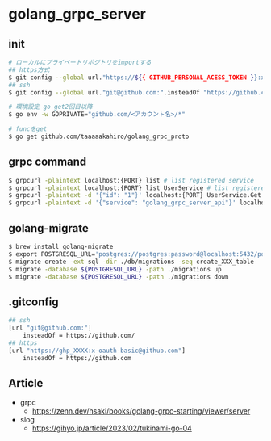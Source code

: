 
# golang_grpc_server

## init
```sh
# ローカルにプライベートリポジトリをimportする
## https方式
$ git config --global url."https://${{ GITHUB_PERSONAL_ACESS_TOKEN }}:x-oauth-basic@github.com/".insteadOf "https://github.com/"
## ssh
$ git config --global url."git@github.com:".insteadOf "https://github.com/"

# 環境設定 go get2回目以降
$ go env -w GOPRIVATE="github.com/<アカウント名>/*"

# funcをget
$ go get github.com/taaaaakahiro/golang_grpc_proto

```

## grpc command
```sh
$ grpcurl -plaintext localhost:{PORT} list # list registered service
$ grpcurl -plaintext localhost:{PORT} list UserService # list registered method
$ grpcurl -plaintext -d '{"id": "1"}' localhost:{PORT} UserService.Get # method call
$ grpcurl -plaintext -d '{"service": "golang_grpc_server_api"}' localhost:{PORT} grpc.health.v1.Health.Check # health check
```

## golang-migrate
```sh
$ brew install golang-migrate
$ export POSTGRESQL_URL='postgres://postgres:password@localhost:5432/postgres?sslmode=disable'
$ migrate create -ext sql -dir ./db/migrations -seq create_XXX_table
$ migrate -database ${POSTGRESQL_URL} -path ./migrations up
$ migrate -database ${POSTGRESQL_URL} -path ./migrations down
```

## .gitconfig
```sh
## ssh
[url "git@github.com:"]
    insteadOf = https://github.com/
## https
[url "https://ghp_XXXX:x-oauth-basic@github.com"]
    insteadOf = https://github.com
```

## Article
 - grpc
   - https://zenn.dev/hsaki/books/golang-grpc-starting/viewer/server
 - slog
   - https://gihyo.jp/article/2023/02/tukinami-go-04